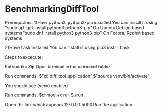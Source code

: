 # BenchmarkingDiffTool
Prerequisites:
1)Have python3, python3-pip installed
You can install it using
"sudo apt-get install python3 python3-pip" On Ubuntu,Debian based systems
"sudo dnf install python3 python3-pip" On Fedora, Redhat based systems

2)Have flask installed
You can install is using
pip3 install flask


Steps to excecute:

Extract the Zip
Open terminal in the extracted folder

Run commands:
$"cd diff_tool_application"
$"source venv/bin/activate"

You should see (venv) enabled

Run commands:
$chmod +x run
$./run

Open the link which appears 127.0.0.1:5000
Run the application